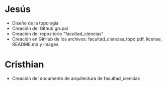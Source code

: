 # Jesús
- Diseño de la topología
- Creación del Github grupal
- Creación del repositorio "facultad_ciencias" 
- Creación en GitHub de los archivos: facultad_ciencias_topo.pdf, license, README.md y images

# Cristhian
- Creación del documento de arquitectura de facultad_ciencias 